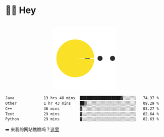 
# 👋🏻 Hey
<div align="center">
	<br>
	<img src="https://raw.githubusercontent.com/Aniket965/Aniket965/master/pacman.svg?sanitize=true" width="200" height="200">
	<br>
</div>

<!--START_SECTION:waka-->

```txt
Java             13 hrs 48 mins  ██████████████████▓░░░░░░   74.37 %
Other            1 hr 43 mins    ██▒░░░░░░░░░░░░░░░░░░░░░░   09.29 %
C++              36 mins         ▓░░░░░░░░░░░░░░░░░░░░░░░░   03.27 %
Text             29 mins         ▓░░░░░░░░░░░░░░░░░░░░░░░░   02.64 %
Python           29 mins         ▓░░░░░░░░░░░░░░░░░░░░░░░░   02.63 %
```

<!--END_SECTION:waka-->

 ➡️  来我的网站瞧瞧吗？[这里](https://www.shaolongfei.com)
